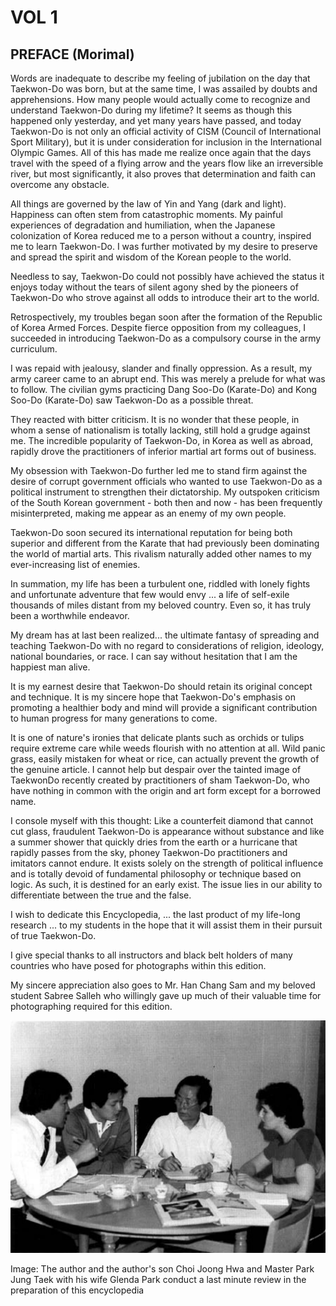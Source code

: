 # VOL 1

## PREFACE (Morimal)

Words are inadequate to describe my feeling of jubilation on the day that Taekwon-Do was born, but at the same time, I was assailed by doubts and apprehensions. How many people would actually come to recognize and understand Taekwon-Do during my lifetime? It seems as though this happened only yesterday, and yet many years have passed, and today Taekwon-Do is not only an official activity of CISM (Council of International Sport Military), but it is under consideration for inclusion in the International Olympic Games. All of this has made me realize once again that the days travel with the speed of a flying arrow and the years flow like an irreversible river, but most significantly, it also proves that determination and faith can overcome any obstacle.

All things are governed by the law of Yin and Yang (dark and light). Happiness can often stem from catastrophic moments. My painful experiences of degradation and humiliation, when the Japanese colonization of Korea reduced me to a person without a country, inspired me to learn Taekwon-Do. I was further motivated by my desire to preserve and spread the spirit and wisdom of the Korean people to the world.

Needless to say, Taekwon-Do could not possibly have achieved the status it enjoys today without the tears of silent agony shed by the pioneers of Taekwon-Do who strove against all odds to introduce their art to the world.

Retrospectively, my troubles began soon after the formation of the Republic of Korea Armed Forces. Despite fierce opposition from my colleagues, I succeeded in introducing Taekwon-Do as a compulsory course in the army curriculum.



I was repaid with jealousy, slander and finally oppression. As a result, my army career came to an abrupt end. This was merely a prelude for what was to follow. The civilian gyms practicing Dang Soo-Do (Karate-Do) and Kong Soo-Do (Karate-Do) saw Taekwon-Do as a possible threat.

They reacted with bitter criticism. It is no wonder that these people, in whom a sense of nationalism is totally lacking, still hold a grudge against me. The incredible popularity of Taekwon-Do, in Korea as well as abroad, rapidly drove the practitioners of inferior martial art forms out of business.

My obsession with Taekwon-Do further led me to stand firm against the desire of corrupt government officials who wanted to use Taekwon-Do as a political instrument to strengthen their dictatorship. My outspoken criticism of the South Korean government - both then and now - has been frequently misinterpreted, making me appear as an enemy of my own people.

Taekwon-Do soon secured its international reputation for being both superior and different from the Karate that had previously been dominating the world of martial arts. This rivalism naturally added other names to my ever-increasing list of enemies.

In summation, my life has been a turbulent one, riddled with lonely fights and unfortunate adventure that few would envy ... a life of self-exile thousands of miles distant from my beloved country. Even so, it has truly been a worthwhile endeavor.

My dream has at last been realized... the ultimate fantasy of spreading and teaching Taekwon-Do with no regard to considerations of religion, ideology, national boundaries, or race. I can say without hesitation that I am the happiest man alive.



It is my earnest desire that Taekwon-Do should retain its original concept and technique. It is my sincere hope that Taekwon-Do's emphasis on promoting a healthier body and mind will provide a significant contribution to human progress for many generations to come.

It is one of nature's ironies that delicate plants such as orchids or tulips require extreme care while weeds flourish with no attention at all. Wild panic grass, easily mistaken for wheat or rice, can actually prevent the growth of the genuine article. I cannot help but despair over the tainted image of TaekwonDo recently created by practitioners of sham Taekwon-Do, who have nothing in common with the origin and art form except for a borrowed name.

I console myself with this thought: Like a counterfeit diamond that cannot cut glass, fraudulent Taekwon-Do is appearance without substance and like a summer shower that quickly dries from the earth or a hurricane that rapidly passes from the sky, phoney Taekwon-Do practitioners and imitators cannot endure. It exists solely on the strength of political influence and is totally devoid of fundamental philosophy or technique based on logic. As such, it is destined for an early exist. The issue lies in our ability to differentiate between the true and the false.

I wish to dedicate this Encyclopedia, ... the last product of my life-long research ... to my students in the hope that it will assist them in their pursuit of true Taekwon-Do.

I give special thanks to all instructors and black belt holders of many countries who have posed for photographs within this edition.

My sincere appreciation also goes to Mr. Han Chang Sam and my beloved student Sabree Salleh who willingly gave up much of their valuable time for photographing required for this edition.

<img src=".gitbook/assets/image.png" alt="" data-size="original">

Image: The author and the author's son Choi Joong Hwa and Master Park Jung Taek with his wife Glenda Park conduct a last minute review in the preparation of this encyclopedia

